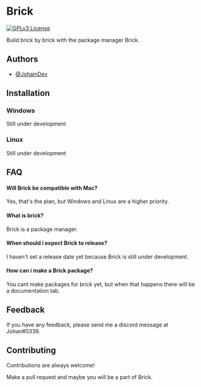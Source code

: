 # Brick

[![GPLv3 License](https://img.shields.io/badge/License-GPL%20v3-yellow.svg)](https://opensource.org/licenses/)

Build brick by brick with the package manager Brick.

## Authors

- [@JohainDev](https://www.github.com/johaindev)

## Installation

### Windows

Still under development

### Linux

Still under development

## FAQ

#### Will Brick be compatible with Mac?

Yes, that's the plan, but Windows and Linux are a higher priority.

#### What is brick?

Brick is a package manager.

#### When should i expect Brick to release?

I haven't set a release date yet because Brick is still under development.

#### How can i make a Brick package?

You cant make packages for brick yet, but when that happens there will be a documentation tab.

## Feedback

If you have any feedback, please send me a discord message at Johan#0339.

## Contributing

Contributions are always welcome!

Make a pull request and maybe you will be a part of Brick.
